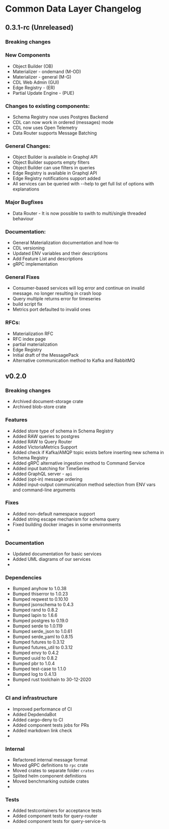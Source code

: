 # Common Data Layer Changelog

## 0.3.1-rc (Unreleased)
### Breaking changes

### New Components
- Object Builder (OB)
- Materializer - ondemand (M-OD)
- Materializer - general (M-G)
- CDL Web Admin (GUI)
- Edge Registry - (ER)
- Partial Update Engine - (PUE)

### Changes to existing components:
- Schema Registry now uses Postgres Backend
- CDL can now work in ordered (messages) mode
- CDL now uses Open Telemetry
- Data Router supports Message Batching

### General Changes:
- Object Builder is available in Graphql API
- Object Builder supports empty filters
- Object Builder can use filters in queries
- Edge Registry is available in Graphql API
- Edge Registry notifications support added
- All services can be queried with --help to get full list of options with explanations

### Major Bugfixes
- Data Router - It is now possible to swith to multi/single threaded behaviour

### Documentation:
- General Materialization documentation and how-to
- CDL versioning
- Updated ENV variables and their descriptions
- Add Feature List and descriptions
- gRPC implementation

### General Fixes
- Consumer-based services will log error and continue on invalid message. no longer resulting in crash loop
- Query multiple returns error for timeseries
- build script fix
- Metrics port defaulted to invalid ones

### RFCs:
- Materialization RFC
- RFC index page
- partial materialization
- Edge Registry
- Initial draft of the MessagePack
- Alternative communication method to Kafka and RabbitMQ

## v0.2.0

### Breaking changes
- Archived document-storage crate
- Archived blob-store crate

### Features
- Added store type of schema in Schema Registry
- Added RAW queries to postgres
- Added RAW to Query Router
- Added VictoriaMetrics Support
- Added check if Kafka/AMQP topic exists before inserting new schema in Schema Registry
- Added gRPC alternative ingestion method to Command Service
- Added input batching for TimeSeries
- Added GraphQL server - `api`
- Added (opt-in) message ordering
- Added input-output communication method selection from ENV vars and command-line arguments

### Fixes
- Added non-default namespace support
- Added string escape mechanism for schema query
- Fixed building docker images in some environments
-
### Documentation
- Updated documentation for basic services
- Added UML diagrams of our services
-
### Dependencies
- Bumped anyhow to 1.0.38
- Bumped thiserror to 1.0.23
- Bumped reqwest to 0.10.10
- Bumped jsonschema to 0.4.3
- Bumped rand to 0.8.2
- Bumped lapin to 1.6.6
- Bumped postgres to 0.19.0
- Bumped serde to 1.0.119
- Bumped serde_json to 1.0.61
- Bumped serde_yaml to 0.8.15
- Bumped futures to 0.3.12
- Bumped futures_util to 0.3.12
- Bumped envy to 0.4.2
- Bumped uuid to 0.8.2
- Bumped pbr to 1.0.4
- Bumped test-case to 1.1.0
- Bumped log to 0.4.13
- Bumped rust toolchain to 30-12-2020
-
### CI and infrastructure
- Improved performance of CI
- Added DepdendaBot
- Added cargo-deny to CI
- Added component tests jobs for PRs
- Added markdown link check
-
### Internal
- Refactored internal message format
- Moved gRPC definitions to `rpc` crate
- Moved crates to separate folder `crates`
- Splited helm component definitions
- Moved benchmarking outside crates
-
### Tests
- Added testcontainers for acceptance tests
- Added component tests for query-router
- Added component tests for query-service-ts
